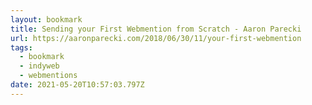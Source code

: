 ```yaml
---
layout: bookmark
title: Sending your First Webmention from Scratch - Aaron Parecki
url: https://aaronparecki.com/2018/06/30/11/your-first-webmention
tags:
  - bookmark
  - indyweb
  - webmentions
date: 2021-05-20T10:57:03.797Z
---
```

 